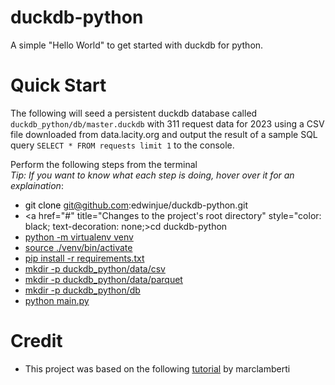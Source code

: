 # duckdb-python

A simple "Hello World" to get started with duckdb for python. 

# Quick Start

The following will seed a persistent duckdb database called `duckdb_python/db/master.duckdb` with 311 request data for 2023 using a CSV file downloaded from data.lacity.org and output the result of a sample SQL query `SELECT * FROM requests limit 1` to the console. 

Perform the following steps from the terminal  
_Tip: If you want to know what each step is doing, hover over it for an explaination_:
* <a href="#" title="Clones this project" style="color: black; text-decoration: none;">git clone git@github.com:edwinjue/duckdb-python.git</a>
* <a href="#" title="Changes to the project's root directory" style="color: black; text-decoration: none;>cd duckdb-python</a>
* <a href="#" title="Sets up a python virtual environment so any dependencies installed will be for this project only">python -m virtualenv venv</a>
* <a href="#" title="Activates the virtual environment created above">source ./venv/bin/activate</a>
* <a href="#" title="Installs all project dependencies">pip install -r requirements.txt</a>
* <a href="#" title="Creates the directory containing your raw .csv data files">mkdir -p duckdb_python/data/csv</a>
* <a href="#" title="Creates the output directory for all generated .parquet files ">mkdir -p duckdb_python/data/parquet</a>
* <a href="#" title="Creates the directory containing the persistent database">mkdir -p duckdb_python/db</a>
* <a href="#" title="Executes the main code">python [main.py](https://github.com/edwinjue/duckdb-python/blob/main/main.py)</a>

# Credit
* This project was based on the following [tutorial](https://marclamberti.com/blog/duckdb-getting-started-for-beginners/) by marclamberti
